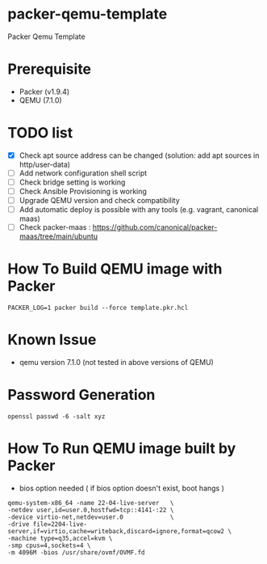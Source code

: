 # packer-qemu-template
Packer Qemu Template 

# Prerequisite
- Packer (v1.9.4)
- QEMU (7.1.0)

# TODO list

- [x] Check apt source address can be changed (solution: add apt sources in http/user-data)
- [ ] Add network configuration shell script
- [ ] Check bridge setting is working
- [ ] Check Ansible Provisioning is working
- [ ] Upgrade QEMU version and check compatibility
- [ ] Add automatic deploy is possible with any tools (e.g. vagrant, canonical maas)
- [ ] Check packer-maas : https://github.com/canonical/packer-maas/tree/main/ubuntu

# How To Build QEMU image with Packer
`PACKER_LOG=1 packer build --force template.pkr.hcl`

# Known Issue
- qemu version 7.1.0 (not tested in above versions of QEMU)

# Password Generation
`openssl passwd -6 -salt xyz`

# How To Run QEMU image built by Packer
- bios option needed ( if bios option doesn't exist, boot hangs )

``` 
qemu-system-x86_64 -name 22-04-live-server   \               
-netdev user,id=user.0,hostfwd=tcp::4141-:22 \              
-device virtio-net,netdev=user.0             \  
-drive file=2204-live-server,if=virtio,cache=writeback,discard=ignore,format=qcow2 \              
-machine type=q35,accel=kvm \              
-smp cpus=4,sockets=4 \
-m 4096M -bios /usr/share/ovmf/OVMF.fd
```
